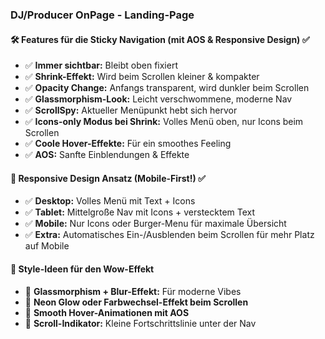 ### **DJ/Producer OnPage - Landing-Page**

#### **🛠 Features für die Sticky Navigation (mit AOS & Responsive Design)** ✅
- ✅ **Immer sichtbar:** Bleibt oben fixiert
- ✅ **Shrink-Effekt:** Wird beim Scrollen kleiner & kompakter
- ✅ **Opacity Change:** Anfangs transparent, wird dunkler beim Scrollen
- ✅ **Glassmorphism-Look:** Leicht verschwommene, moderne Nav
- ✅ **ScrollSpy:** Aktueller Menüpunkt hebt sich hervor
- ✅ **Icons-only Modus bei Shrink:** Volles Menü oben, nur Icons beim Scrollen
- ✅ **Coole Hover-Effekte:** Für ein smoothes Feeling
- ✅ **AOS:** Sanfte Einblendungen & Effekte

#### **📱 Responsive Design Ansatz (Mobile-First!)** ✅
- ✅ **Desktop:** Volles Menü mit Text + Icons
- ✅ **Tablet:** Mittelgroße Nav mit Icons + verstecktem Text
- ✅ **Mobile:** Nur Icons oder Burger-Menu für maximale Übersicht
- ✅ **Extra:** Automatisches Ein-/Ausblenden beim Scrollen für mehr Platz auf Mobile

#### **🎨 Style-Ideen für den Wow-Effekt**
- 🔹 **Glassmorphism + Blur-Effekt:** Für moderne Vibes
- 🔹 **Neon Glow oder Farbwechsel-Effekt beim Scrollen**
- 🔹 **Smooth Hover-Animationen mit AOS**
- 🔹 **Scroll-Indikator:** Kleine Fortschrittslinie unter der Nav
